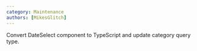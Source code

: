 ```yaml
---
category: Maintenance
authors: [MikesGlitch]
---
```


Convert DateSelect component to TypeScript and update category query type.
